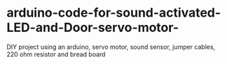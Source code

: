 # arduino-code-for-sound-activated-LED-and-Door-servo-motor-
DIY project using an arduino, servo motor, sound sensor, jumper cables, 220 ohm resistor and bread board
